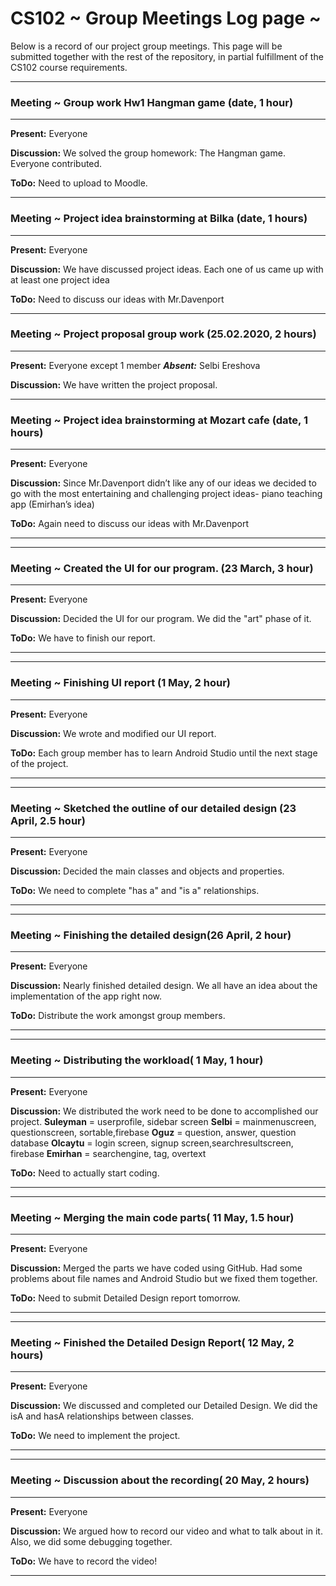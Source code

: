 # CS102 ~ Group Meetings Log page ~

Below is a record of our project group meetings. This page will be submitted together with the rest of the repository, in partial fulfillment of the CS102 course requirements.

****
### Meeting ~ Group work Hw1 Hangman game (date, 1 hour)
****
**Present:** Everyone

**Discussion:** 
We solved the group homework: The Hangman game. Everyone contributed.

**ToDo:** Need to upload to Moodle.

****
### Meeting ~ Project idea brainstorming at Bilka (date, 1 hours)
****
**Present:** Everyone 

**Discussion:** 
We have discussed project ideas. Each one of us came up with at least one project idea

**ToDo:** Need to discuss our ideas with Mr.Davenport

****
### Meeting ~ Project proposal group work (25.02.2020, 2 hours)
****
**Present:** Everyone except 1 member _**Absent:**_ Selbi Ereshova

**Discussion:** 
We have written the project proposal.

****
### Meeting ~ Project idea brainstorming at Mozart cafe (date, 1 hours)
****
**Present:** Everyone 

**Discussion:** 
Since Mr.Davenport didn’t like any of our ideas we decided to go with the most entertaining and challenging project ideas- piano teaching app (Emirhan’s idea)

**ToDo:** Again need to discuss our ideas with Mr.Davenport
****

****
### Meeting ~ Created the UI for our program. (23 March, 3 hour)
****
**Present:** Everyone

**Discussion:** 
Decided the UI for our program. We did the "art" phase of it.

**ToDo:** We have to finish our report.

****

****
### Meeting ~ Finishing UI report (1 May, 2 hour)
****
**Present:** Everyone

**Discussion:** 
We wrote and modified our UI report.

**ToDo:** Each group member has to learn Android Studio until the next stage of the project.

****

****
### Meeting ~ Sketched the outline of our detailed design (23 April, 2.5 hour)
****
**Present:** Everyone

**Discussion:** 
Decided the main classes and objects and properties.

**ToDo:** We need to complete "has a" and "is a" relationships.
****

****
### Meeting ~ Finishing the detailed design(26 April, 2 hour)
****
**Present:** Everyone

**Discussion:** 
Nearly finished detailed design. We all have an idea about the implementation of the app right now.

**ToDo:** Distribute the work amongst group members.

****

****
### Meeting ~ Distributing the workload( 1 May, 1 hour)
****
**Present:** Everyone

**Discussion:** 
We distributed the work need to be done to accomplished our project.
**Suleyman** = userprofile, sidebar screen
**Selbi** = mainmenuscreen, questionscreen, sortable,firebase
**Oguz** = question, answer, question database
**Olcaytu** = login screen, signup screen,searchresultscreen, firebase
**Emirhan** = searchengine, tag, overtext

**ToDo:** Need to actually start coding.

****

****
### Meeting ~ Merging the main code parts( 11 May, 1.5 hour)
****
**Present:** Everyone

**Discussion:** 
Merged the parts we have coded using GitHub. Had some problems about file names and Android Studio but we fixed them together.

**ToDo:** Need to submit Detailed Design report tomorrow.

****

****
### Meeting ~ Finished the Detailed Design Report( 12 May, 2 hours)
****
**Present:** Everyone

**Discussion:** 
We discussed and completed our Detailed Design. We did the isA and hasA relationships between classes. 

**ToDo:** We need to implement the project.

****

****
### Meeting ~ Discussion about the recording( 20 May, 2 hours)
****
**Present:** Everyone

**Discussion:** 
We argued how to record our video and what to talk about in it. Also, we did some debugging together. 

**ToDo:** We have to record the video!

****
